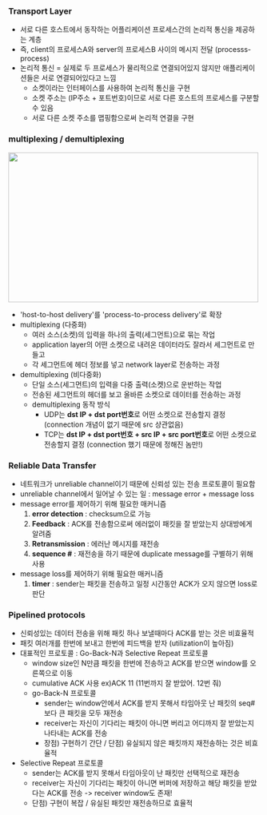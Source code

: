### Transport Layer
- 서로 다른 호스트에서 동작하는 어플리케이션 프로세스간의 논리적 통신을 제공하는 계층
- 즉, client의 프로세스A와 server의 프로세스B 사이의 메시지 전달 (processs-process)
- 논리적 통신 = 실제로 두 프로세스가 물리적으로 연결되어있지 않지만 애플리케이션들은 서로 연결되어있다고 느낌
  - 소켓이라는 인터페이스를 사용하여 논리적 통신을 구현
  - 소켓 주소는 (IP주소 + 포트번호)이므로 서로 다른 호스트의 프로세스를 구분할 수 있음
  - 서로 다른 소켓 주소를 맵핑함으로써 논리적 연결을 구현

### multiplexing / demultiplexing
<img src="https://user-images.githubusercontent.com/49056225/114351381-7c2a7b00-9ba5-11eb-9a1b-8c05f297895d.png" width="500" height="300"><br>
- 'host-to-host delivery'를 'process-to-process delivery'로 확장 
- multiplexing (다중화)
  - 여러 소스(소켓)의 입력을 하나의 출력(세그먼트)으로 묶는 작업
  - application layer의 어떤 소켓으로 내려온 데이터라도 잘라서 세그먼트로 만들고 
  - 각 세그먼트에 헤더 정보를 넣고 network layer로 전송하는 과정
- demultiplexing (비다중화)
  - 단일 소스(세그먼트)의 입력을 다중 출력(소켓)으로 운반하는 작업
  - 전송된 세그먼트의 헤더를 보고 올바른 소켓으로 데이터를 전송하는 과정
  - demultiplexing 동작 방식
    - UDP는 **dst IP + dst port번호**로 어떤 소켓으로 전송할지 결정 (connection 개념이 없기 때문에 src 상관없음)
    - TCP는 **dst IP + dst port번호 + src IP + src port번호**로 어떤 소켓으로 전송할지 결정 (connection 했기 때문에 정해진 놈만!)
    
### Reliable Data Transfer
- 네트워크가 unreliable channel이기 때문에 신뢰성 있는 전송 프로토콜이 필요함
- unreliable channel에서 일어날 수 있는 일 : message error + message loss
- message error를 제어하기 위해 필요한 매커니즘
  1. **error detection** : checksum으로 가능
  2. **Feedback** : ACK를 전송함으로써 에러없이 패킷을 잘 받았는지 상대방에게 알려줌
  3. **Retransmission** : 에러난 메시지를 재전송 
  4. **sequence #** : 재전송을 하기 때문에 duplicate message를 구별하기 위해 사용
- message loss를 제어하기 위해 필요한 매커니즘
  1. **timer** : sender는 패킷을 전송하고 일정 시간동안 ACK가 오지 않으면 loss로 판단
  
### Pipelined protocols
- 신뢰성있는 데이터 전송을 위해 패킷 하나 보낼때마다 ACK를 받는 것은 비효율적
- 패킷 여러개를 한번에 보내고 한번에 피드백을 받자 (utilization이 높아짐)
- 대표적인 프로토콜 : Go-Back-N과 Selective Repeat 프로토콜
  - window size인 N만큼 패킷을 한번에 전송하고 ACK를 받으면 window를 오른쪽으로 이동
  - cumulative ACK 사용 ex)ACK 11 (11번까지 잘 받았어. 12번 줘)
  - go-Back-N 프로토콜
    - sender는 window안에서 ACK를 받지 못해서 타임아웃 난 패킷의 seq#보다 큰 패킷을 모두 재전송
    - receiver는 자신이 기다리는 패킷이 아니면 버리고 어디까지 잘 받았는지 나타내는 ACK를 전송 
    - 장점) 구현하기 간단 / 단점) 유실되지 않은 패킷까지 재전송하는 것은 비효율적
- Selective Repeat 프로토콜
  - sender는 ACK를 받지 못해서 타임아웃이 난 패킷만 선택적으로 재전송
  - receiver는 자신이 기다리는 패킷이 아니면 버퍼에 저장하고 해당 패킷을 받았다는 ACK를 전송 -> receiver window도 존재!
  - 단점) 구현이 복잡 / 유실된 패킷만 재전송하므로 효율적
